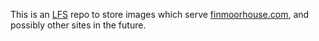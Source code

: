 This is an [LFS](https://git-lfs.com/) repo to store images which serve [finmoorhouse.com](https://www.finmoorhouse.com), and possibly other sites in the future.